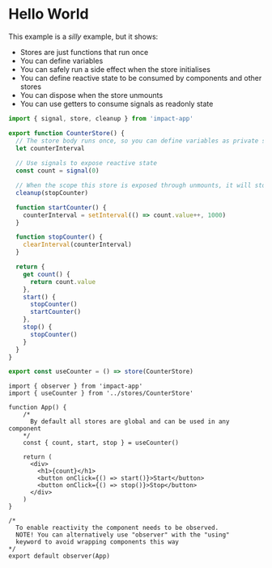 # Hello World

This example is a *silly* example, but it shows:

- Stores are just functions that run once
- You can define variables
- You can safely run a side effect when the store initialises
- You can define reactive state to be consumed by components and other stores
- You can dispose when the store unmounts
- You can use getters to consume signals as readonly state

```ts
import { signal, store, cleanup } from 'impact-app'

export function CounterStore() {
  // The store body runs once, so you can define variables as private state
  let counterInterval
  
  // Use signals to expose reactive state
  const count = signal(0)

  // When the scope this store is exposed through unmounts, it will stop the interval
  cleanup(stopCounter)

  function startCounter() {
    counterInterval = setInterval(() => count.value++, 1000)
  }

  function stopCounter() {
    clearInterval(counterInterval)
  }

  return {
    get count() {
      return count.value
    },
    start() {
      stopCounter()
      startCounter()
    },
    stop() {
      stopCounter()
    }
  }
}

export const useCounter = () => store(CounterStore)
```

```tsx
import { observer } from 'impact-app'
import { useCounter } from '../stores/CounterStore'

function App() {
    /*
      By default all stores are global and can be used in any component
    */
    const { count, start, stop } = useCounter()
    
    return (
      <div>
        <h1>{count}</h1>
        <button onClick={() => start()}>Start</button>
        <button onClick={() => stop()}>Stop</button>
      </div>
    )
}

/*
  To enable reactivity the component needs to be observed.
  NOTE! You can alternatively use "observer" with the "using"
  keyword to avoid wrapping components this way
*/
export default observer(App)
```
